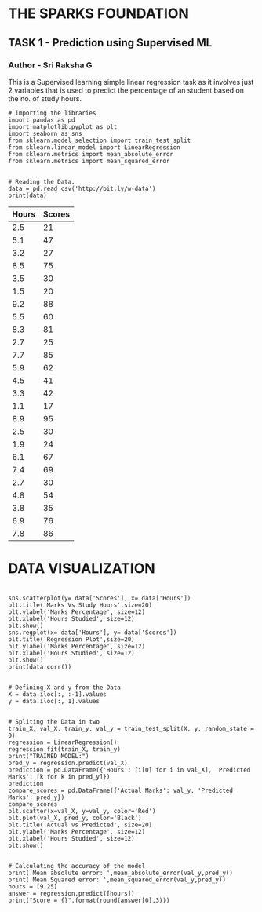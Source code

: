 # THE SPARKS FOUNDATION
## TASK 1 - Prediction using Supervised ML

### Author - Sri Raksha G

This is a Supervised learning simple linear regression task as it involves just 2 variables that is used to predict the percentage of an student based on the no. of study hours.

```
# importing the libraries
import pandas as pd
import matplotlib.pyplot as plt 
import seaborn as sns
from sklearn.model_selection import train_test_split
from sklearn.linear_model import LinearRegression
from sklearn.metrics import mean_absolute_error
from sklearn.metrics import mean_squared_error

```
```

# Reading the Data.
data = pd.read_csv('http://bit.ly/w-data')
print(data)

```

 Hours | Scores
  --------|--------
  2.5  |   21
  5.1  |   47
  3.2  |   27
  8.5  |   75
  3.5  |   30
  1.5  |   20
  9.2  |   88
  5.5  |   60
  8.3  |   81
  2.7  |   25
  7.7  |   85
  5.9  |   62
  4.5  |   41
  3.3  |   42
  1.1  |   17
  8.9  |   95
  2.5  |   30
  1.9  |   24
  6.1  |   67
  7.4  |   69
  2.7  |   30
  4.8  |   54
  3.8  |   35
  6.9  |   76
  7.8  |   86


# DATA VISUALIZATION
###
```

sns.scatterplot(y= data['Scores'], x= data['Hours'])
plt.title('Marks Vs Study Hours',size=20)
plt.ylabel('Marks Percentage', size=12)
plt.xlabel('Hours Studied', size=12)
plt.show()
sns.regplot(x= data['Hours'], y= data['Scores'])
plt.title('Regression Plot',size=20)
plt.ylabel('Marks Percentage', size=12)
plt.xlabel('Hours Studied', size=12)
plt.show()
print(data.corr())
```

```

# Defining X and y from the Data
X = data.iloc[:, :-1].values  
y = data.iloc[:, 1].values

```

```

# Spliting the Data in two
train_X, val_X, train_y, val_y = train_test_split(X, y, random_state = 0)
regression = LinearRegression()
regression.fit(train_X, train_y)
print("TRAINED MODEL:")
pred_y = regression.predict(val_X)
prediction = pd.DataFrame({'Hours': [i[0] for i in val_X], 'Predicted Marks': [k for k in pred_y]})
prediction
compare_scores = pd.DataFrame({'Actual Marks': val_y, 'Predicted Marks': pred_y})
compare_scores
plt.scatter(x=val_X, y=val_y, color='Red')
plt.plot(val_X, pred_y, color='Black')
plt.title('Actual vs Predicted', size=20)
plt.ylabel('Marks Percentage', size=12)
plt.xlabel('Hours Studied', size=12)
plt.show()

```

```

# Calculating the accuracy of the model
print('Mean absolute error: ',mean_absolute_error(val_y,pred_y))
print('Mean Squared error: ',mean_squared_error(val_y,pred_y))
hours = [9.25]
answer = regression.predict([hours])
print("Score = {}".format(round(answer[0],3)))

```

